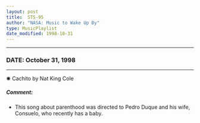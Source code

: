 ```yaml
---
layout: post
title:  STS-95
author: "NASA: Music to Wake Up By"
type: MusicPlaylist
date_modified: 1998-10-31
---
```


----
### DATE: October 31, 1998
----
✺ Cachito by Nat King Cole

##### Comment:
* This song about parenthood was directed to Pedro Duque and his wife, Consuelo, who recently has a baby.
